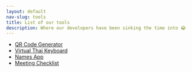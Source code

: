 ```yaml
---
layout: default
nav-slug: tools
title: List of our tools
description: Where our developers have been sinking the time into 😂
---
```


- [QR Code Generator](/tools/qrcode-gen)
- [Virtual Thai Keyboard](/tools/thai-keyboard)
- [Names App](/tools/names)
- [Meeting Checklist](/tools/meeting-checklist)